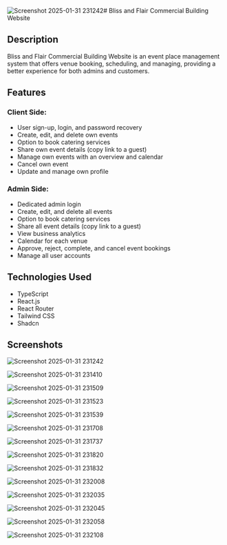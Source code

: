![Screenshot 2025-01-31 231242](https://github.com/user-attachments/assets/37b0e6c2-eae8-4aae-9558-bf724145d786)# Bliss and Flair Commercial Building Website

## Description
  Bliss and Flair Commercial Building Website is an event place management system that offers venue booking, scheduling, and managing, providing a better experience for both admins and customers.
  
## Features
  ### Client Side:
  - User sign-up, login, and password recovery
  - Create, edit, and delete own events
  - Option to book catering services
  - Share own event details (copy link to a guest)
  - Manage own events with an overview and calendar
  - Cancel own event
  - Update and manage own profile
    
  ### Admin Side:
  - Dedicated admin login
  - Create, edit, and delete all events
  - Option to book catering services
  - Share all event details (copy link to a guest)
  - View business analytics
  - Calendar for each venue
  - Approve, reject, complete, and cancel event bookings
  - Manage all user accounts

## Technologies Used
  - TypeScript
  - React.js
  - React Router
  - Tailwind CSS
  - Shadcn

## Screenshots

![Screenshot 2025-01-31 231242](https://github.com/user-attachments/assets/80866b94-af6b-4324-8ba4-2c955c15cf54)

![Screenshot 2025-01-31 231410](https://github.com/user-attachments/assets/9b16f560-c539-4c79-850e-b47ddfc1d2ff)

![Screenshot 2025-01-31 231509](https://github.com/user-attachments/assets/18f08916-aabf-4737-ae1e-13ffdc7566ee)

![Screenshot 2025-01-31 231523](https://github.com/user-attachments/assets/21625840-b56e-4f75-a928-8edb9080329b)

![Screenshot 2025-01-31 231539](https://github.com/user-attachments/assets/a18a3176-1282-4b45-8d61-4730a6e12671)

![Screenshot 2025-01-31 231708](https://github.com/user-attachments/assets/a087bdf2-5149-4aaf-9067-fc2ee1a8b314)

![Screenshot 2025-01-31 231737](https://github.com/user-attachments/assets/355d0924-2466-46e3-8a1a-162b802b38a5)

![Screenshot 2025-01-31 231820](https://github.com/user-attachments/assets/a00735d1-859b-4125-bfc9-1e513990657b)

![Screenshot 2025-01-31 231832](https://github.com/user-attachments/assets/82e7a193-f8e7-4266-a7fe-6b95a65ed289)

![Screenshot 2025-01-31 232008](https://github.com/user-attachments/assets/635e0af5-5f79-463c-9197-b7691fd94a34)

![Screenshot 2025-01-31 232035](https://github.com/user-attachments/assets/be6e86d7-faec-43f1-8714-a71cc2e9cec1)

![Screenshot 2025-01-31 232045](https://github.com/user-attachments/assets/4b020372-9aca-4196-b7b4-0cf453ae562b)

![Screenshot 2025-01-31 232058](https://github.com/user-attachments/assets/a7a39f2a-8e22-430f-a046-90e2b014a8d6)

![Screenshot 2025-01-31 232108](https://github.com/user-attachments/assets/1cab971b-489d-4632-b7ed-170c824ad293)










